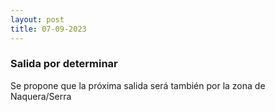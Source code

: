```yaml
---
layout: post
title: 07-09-2023
---
```


### Salida por determinar

Se propone que la próxima salida será también por la zona de Naquera/Serra
